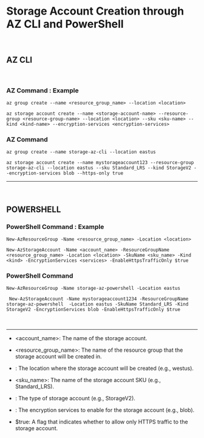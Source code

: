 
# Storage Account Creation through AZ CLI and PowerShell

<br>

## AZ CLI

<br>

 ### AZ Command : Example

```
az group create --name <resource_group_name> --location <location>
```
```
az storage account create --name <storage-account-name> --resource-group <resource-group-name> --location <location> --sku <sku-name> --kind <kind-name> --encryption-services <encryption-services>
```

### AZ Command 
```
az group create --name storage-az-cli --location eastus
```
```
az storage account create --name mystorageaccount123 --resource-group storage-az-cli --location eastus --sku Standard_LRS --kind StorageV2 --encryption-services blob --https-only true
```

<hr>
<br>

## POWERSHELL

 ### PowerShell Command : Example

```
New-AzResourceGroup -Name <resource_group_name> -Location <location>
```

```
New-AzStorageAccount -Name <account_name> -ResourceGroupName <resource_group_name> -Location <location> -SkuName <sku_name> -Kind <kind> -EncryptionServices <services> -EnableHttpsTrafficOnly $true
```

 ### PowerShell Command

```
New-AzResourceGroup -Name storage-az-powershell -Location eastus
```
```
 New-AzStorageAccount -Name mystorageaccount1234 -ResourceGroupName storage-az-powershell  -Location eastus -SkuName Standard_LRS -Kind StorageV2 -EncryptionServices blob -EnableHttpsTrafficOnly $true
```

<br>

<hr>

- <account_name>: The name of the storage account.

- <resource_group_name>: The name of the resource group that the storage account will be created in.

- <location>: The location where the storage account will be created (e.g., westus).

- <sku_name>: The name of the storage account SKU (e.g., Standard_LRS).

- <kind>: The type of storage account (e.g., StorageV2).

- <services>: The encryption services to enable for the storage account (e.g., blob).

- $true: A flag that indicates whether to allow only HTTPS traffic to the storage account.

